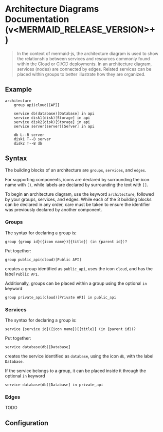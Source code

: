 # Architecture Diagrams Documentation (v<MERMAID_RELEASE_VERSION>+)

> In the context of mermaid-js, the architecture diagram is used to show the relationship between services and resources commonly found within the Cloud or CI/CD deployments. In an architecture diagram, services (nodes) are connected by edges. Related services can be placed within groups to better illustrate how they are organized.

## Example

```mermaid-example
architecture
    group api(cloud)[API]

    service db(database)[Database] in api
    service disk1(disk)[Storage] in api
    service disk2(disk)[Storage] in api
    service server(server)[Server] in api

    db L--R server
    disk1 T--B server
    disk2 T--B db
```

## Syntax

The building blocks of an architecture are `groups`, `services`, and `edges`. 

For supporting components, icons are declared by surrounding the icon name with `()`, while labels are declared by surrounding the text with `[]`.

To begin an architecture diagram, use the keyword `architecture`, followed by your groups, services, and edges. While each of the 3 building blocks can be declared in any order, care must be taken to ensure the identifier was previously declared by another component.

### Groups

The syntax for declaring a group is:
```
group {group id}({icon name})[{title}] (in {parent id})?
```

Put together:

```
group public_api(cloud)[Public API]
```

creates a group identified as `public_api`, uses the icon `cloud`, and has the label `Public API`.

Additionally, groups can be placed within a group using the optional `in` keyword

```
group private_api(cloud)[Private API] in public_api
```

### Services
The syntax for declaring a group is:
```
service {service id}({icon name})[{title}] (in {parent id})?
```

Put together:
```
service database(db)[Database]
```

creates the service identified as `database`, using the icon `db`, with the label `Database`.

If the service belongs to a group, it can be placed inside it through the optional `in` keyword

```
service database(db)[Database] in private_api
```

### Edges
TODO

## Configuration